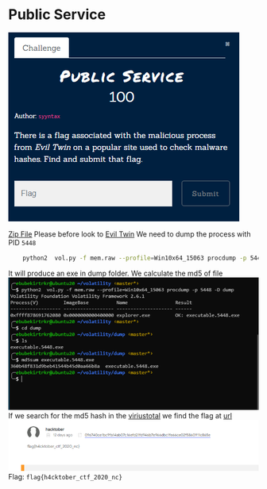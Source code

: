 # Public Service
![](../../../assets/forensics/public-service_1.png)

[Zip File](https://drive.google.com/file/d/1porBmluAvOp9qaK-lRJf4NqYysfd9gxw/view?usp=sharing) 
Please before look to [Evil Twin](Forensics/Evil%20Twin/index.md)
We need to dump the process with PID `5448`
```bash
	python2  vol.py -f mem.raw --profile=Win10x64_15063 procdump -p 5448 -D dump
```
It will produce an exe in dump folder. We calculate the md5 of file
![](../../../assets/forensics/public-service_2.png)
If we search for the md5 hash in  the [viriustotal](virustotal.com)
we find the flag at [url](https://www.virustotal.com/gui/file/096740ce1bc9fa14ab07c16efd21fd946b7e966dbc1fe66ce02f5860911c865e/community)
![](../../../assets/forensics/public-service_3.png)
Flag: `flag{h4cktober_ctf_2020_nc}` 